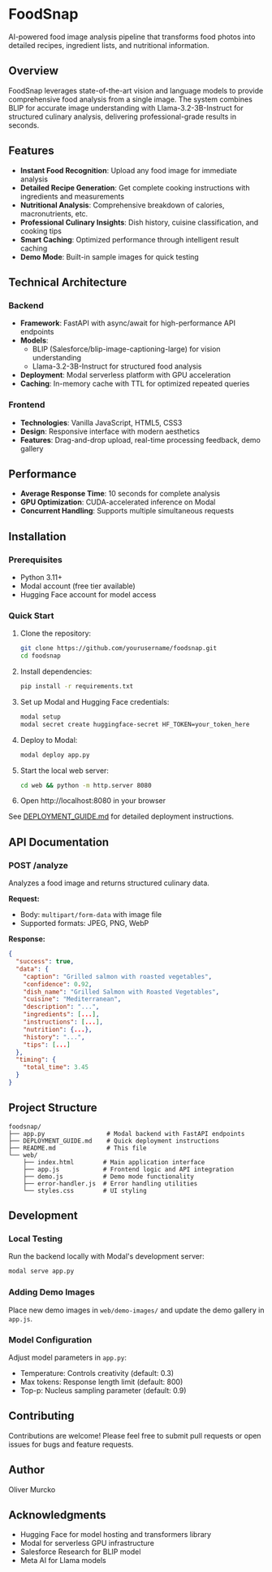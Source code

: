 # FoodSnap

AI-powered food image analysis pipeline that transforms food photos into detailed recipes, ingredient lists, and nutritional information.

## Overview

FoodSnap leverages state-of-the-art vision and language models to provide comprehensive food analysis from a single image. The system combines BLIP for accurate image understanding with Llama-3.2-3B-Instruct for structured culinary analysis, delivering professional-grade results in seconds.

## Features

- **Instant Food Recognition**: Upload any food image for immediate analysis
- **Detailed Recipe Generation**: Get complete cooking instructions with ingredients and measurements
- **Nutritional Analysis**: Comprehensive breakdown of calories, macronutrients, etc.
- **Professional Culinary Insights**: Dish history, cuisine classification, and cooking tips
- **Smart Caching**: Optimized performance through intelligent result caching
- **Demo Mode**: Built-in sample images for quick testing

## Technical Architecture

### Backend
- **Framework**: FastAPI with async/await for high-performance API endpoints
- **Models**: 
  - BLIP (Salesforce/blip-image-captioning-large) for vision understanding
  - Llama-3.2-3B-Instruct for structured food analysis
- **Deployment**: Modal serverless platform with GPU acceleration
- **Caching**: In-memory cache with TTL for optimized repeated queries

### Frontend
- **Technologies**: Vanilla JavaScript, HTML5, CSS3
- **Design**: Responsive interface with modern aesthetics
- **Features**: Drag-and-drop upload, real-time processing feedback, demo gallery

## Performance

- **Average Response Time**: 10 seconds for complete analysis
- **GPU Optimization**: CUDA-accelerated inference on Modal
- **Concurrent Handling**: Supports multiple simultaneous requests

## Installation

### Prerequisites
- Python 3.11+
- Modal account (free tier available)
- Hugging Face account for model access

### Quick Start

1. Clone the repository:
   ```bash
   git clone https://github.com/yourusername/foodsnap.git
   cd foodsnap
   ```

2. Install dependencies:
   ```bash
   pip install -r requirements.txt
   ```

3. Set up Modal and Hugging Face credentials:
   ```bash
   modal setup
   modal secret create huggingface-secret HF_TOKEN=your_token_here
   ```

4. Deploy to Modal:
   ```bash
   modal deploy app.py
   ```

5. Start the local web server:
   ```bash
   cd web && python -m http.server 8080
   ```

6. Open http://localhost:8080 in your browser

See [DEPLOYMENT_GUIDE.md](DEPLOYMENT_GUIDE.md) for detailed deployment instructions.

## API Documentation

### POST /analyze
Analyzes a food image and returns structured culinary data.

**Request:**
- Body: `multipart/form-data` with image file
- Supported formats: JPEG, PNG, WebP

**Response:**
```json
{
  "success": true,
  "data": {
    "caption": "Grilled salmon with roasted vegetables",
    "confidence": 0.92,
    "dish_name": "Grilled Salmon with Roasted Vegetables",
    "cuisine": "Mediterranean",
    "description": "...",
    "ingredients": [...],
    "instructions": [...],
    "nutrition": {...},
    "history": "...",
    "tips": [...]
  },
  "timing": {
    "total_time": 3.45
  }
}
```

## Project Structure

```
foodsnap/
├── app.py                 # Modal backend with FastAPI endpoints
├── DEPLOYMENT_GUIDE.md    # Quick deployment instructions
├── README.md              # This file
└── web/
    ├── index.html        # Main application interface
    ├── app.js            # Frontend logic and API integration
    ├── demo.js           # Demo mode functionality
    ├── error-handler.js  # Error handling utilities
    └── styles.css        # UI styling
```

## Development

### Local Testing
Run the backend locally with Modal's development server:
```bash
modal serve app.py
```

### Adding Demo Images
Place new demo images in `web/demo-images/` and update the demo gallery in `app.js`.

### Model Configuration
Adjust model parameters in `app.py`:
- Temperature: Controls creativity (default: 0.3)
- Max tokens: Response length limit (default: 800)
- Top-p: Nucleus sampling parameter (default: 0.9)

## Contributing

Contributions are welcome! Please feel free to submit pull requests or open issues for bugs and feature requests.

## Author

Oliver Murcko

## Acknowledgments

- Hugging Face for model hosting and transformers library
- Modal for serverless GPU infrastructure
- Salesforce Research for BLIP model
- Meta AI for Llama models
